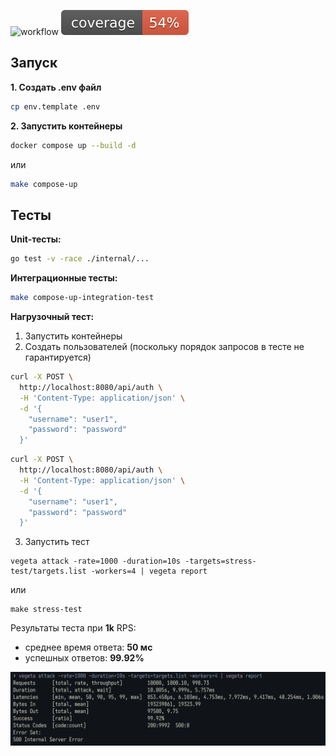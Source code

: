 ![workflow](https://github.com/demig00d/shop-api/actions/workflows/ci.yml/badge.svg)
![coverage](https://raw.githubusercontent.com/demig00d/shop-api/badges/.badges/master/coverage.svg)

## Запуск

**1. Создать .env файл**

```sh
cp env.template .env
```

**2. Запустить контейнеры**

```sh
docker compose up --build -d
```

или

```sh
make compose-up
```

## Тесты

**Unit-тесты:**

```sh
go test -v -race ./internal/...
```

**Интеграционные тесты:**

```sh
make compose-up-integration-test
```

**Нагрузочный тест:**

1. Запустить контейнеры
2. Создать пользователей (поскольку порядок запросов в тесте не гарантируется)

```sh
curl -X POST \
  http://localhost:8080/api/auth \
  -H 'Content-Type: application/json' \
  -d '{
    "username": "user1",
    "password": "password"
  }'
```

```sh
curl -X POST \
  http://localhost:8080/api/auth \
  -H 'Content-Type: application/json' \
  -d '{
    "username": "user1",
    "password": "password"
  }'
```

3. Запустить тест

```
vegeta attack -rate=1000 -duration=10s -targets=stress-test/targets.list -workers=4 | vegeta report
```

или

```
make stress-test
```

Результаты теста при **1k** RPS:

- среднее время ответа: **50 мс**
- успешных ответов: **99.92%**

![results](stress-test/stress-test-report.png)
